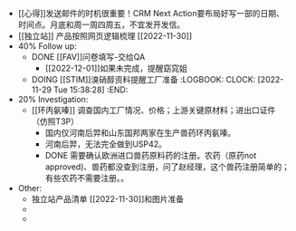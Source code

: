 - [[心得]]发送邮件的时机很重要！CRM Next Action要布局好写一部的日期、时间点。月底和周一周四周五，不宜发开发信。
- [[独立站]] 产品按照网页逻辑梳理 [[2022-11-30]]
- 40% Follow up:
	- DONE [[FAV]]问卷填写-交给QA
		- [[2022-12-01]]如果未完成，提醒窈窕姐
	- DOING [[STIM]]溴硝醇资料提醒工厂准备
	  :LOGBOOK:
	  CLOCK: [2022-11-29 Tue 15:38:28]
	  :END:
- 20% Investigation:
	- [[环丙氨嗪]] 调查国内工厂情况、价格；上游关键原材料；进出口证件（仿照T3P）
		- 国内仅河南后羿和山东国邦两家在生产兽药环丙氨嗪。
		- 河南后羿，无法完全做到USP42。
		- DONE 需要确认欧洲进口兽药原料药的注册。农药（原药not approved)、兽药都没查到注册，问了赵经理，这个兽药注册简单的；有些农药不需要注册。。
- Other:
	- 独立站产品清单 [[2022-11-30]]和图片准备
	-
	-